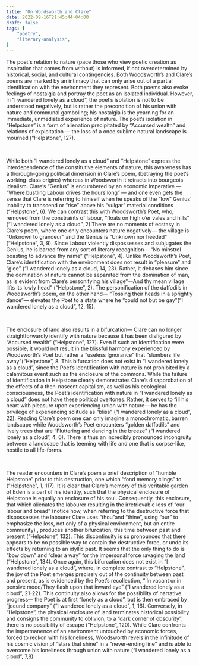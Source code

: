 ```yaml
---
title: "On Wordsworth and Clare"
date: 2022-09-16T21:45:44-04:00
draft: false
tags: [
    "poetry",
    "literary-analysis",
]
---
```


The poet's relation to nature (pace those who view poetic creation as inspiration that comes from without) is informed, if not overdetermined by historical, social, and cultural contingencies. Both Woodsworth’s and Clare’s poems are marked by an intimacy that can only arise out of a partial identification with the environment they represent. Both poems also evoke feelings of nostalgia and portray the poet as an isolated individual. However, in “I wandered lonely as a cloud”, the poet’s isolation is not to be understood negatively, but is rather the precondition of his union with nature and communal gamboling; his nostalgia is the yearning for an immediate, unmediated experience of nature. The poet’s isolation in “Helpstone” is a form of alienation precipitated by “Accursed wealth” and relations of exploitation — the loss of a once sublime natural landscape is mourned (“Helpstone”, 127).

<br>

While both “I wandered lonely as a cloud” and “Helpstone” express the interdependence of the constitutive elements of nature, this awareness has a thorough-going political dimension in Clare’s poem, (betraying the poet’s working-class origins) whereas in Woodsworth it retracts into bourgeois idealism. Clare’s “Genius” is encumbered by an economic imperative — “Where bustling Labour drives the hours long” — and one even gets the sense that Clare is referring to himself when he speaks of the “low” Genius’ inability to transcend or “rise” above his “vulgar” material conditions (“Helpstone”, 6). We can contrast this with Woodsworth’s Poet, who, removed from the constraints of labour, “floats on high o’er vales and hills” (“I wandered lonely as a cloud”, 2).There are no moments of ecstasy in Clare’s poem, where one only encounters nature negatively— the village is “Unknown to grandeur” and the Genius is “Unknown nor heeded” (“Helpstone”, 3, 9). Since Labour violently dispossesses and subjugates the Genius, he is barred from any sort of literary recognition— “No minstrel boasting to advance thy name” (“Helpstone”, 4).  Unlike Woodsworth’s Poet, Clare’s identification with the environment does not result in “pleasure” and “glee” (“I wandered lonely as a cloud, 14, 23). Rather, it debases him since the domination of nature cannot be separated from the domination of man, as is evident from Clare’s personifying his village“—And thy mean village lifts its lowly head” (“Helpstone”, 2). The personification of the daffodils in Woodsworth’s poem, on the other hand— “Tossing their heads in a sprightly dance”—  elevates the Poet to a state where he “could not but be gay”(“I wandered lonely as a cloud”, 12, 15). 

<br>

The enclosure of land also results in a bifurcation— Clare can no longer straightforwardly identify with nature because it has been disfigured by “Accursed wealth” (“Helpstone”, 127). Even if such an identification were possible, it would not result in the blissful harmony experienced by Woodsworth’s Poet but rather a “useless Ignorance” that “slumbers life away”(“Helpstone”, 8. This bifurcation does not exist in “I wandered lonely as a cloud”, since the Poet’s identification with nature is not prohibited by a calamitous event such as the enclosure of the commons. While the failure of identification in Helpstone clearly demonstrates Clare’s disapprobation of the effects of a then-nascent capitalism, as well as his ecological consciousness, the Poet’s identification with nature in “I wandered lonely as a cloud” does not have these political overtones. Rather, it serves to fill his heart with pleasure upon experiencing union with nature— he has the privilege of experiencing solitude as “bliss” (“I wandered lonely as a cloud”, 22). Reading Clare’s poem one can only imagine a monochromatic, barren landscape while Woodsworth’s Poet encounters “golden daffodils” and lively trees that are “Fluttering and dancing in the breeze” (“I wandered lonely as a cloud”, 4, 6). There is thus an incredibly pronounced incongruity between a landscape that is teeming with life and one that is corpse-like, hostile to all life-forms.

<br>

The reader encounters in Clare’s poem a brief description of  “humble Helpstone” prior to this destruction, one which “fond memory clings” to (“Helpstone”, 1, 117).  It is clear that Clare’s memory of this veritable garden of Eden is a part of his identity, such that the physical enclosure of Helpstone is equally an enclosure of his soul. Consequently, this enclosure, that which alienates the labourer resulting in the irretrievable loss of “our labour and bread” (notice how, when referring to the destructive force that dispossesses the labourer Clare uses “thou”and “thine”, using “our” to emphasize the loss, not only of a physical environment, but an entire community) , produces another bifurcation, this time between past and present (“Helpstone”, 132). This discontinuity is so pronounced that there appears to be no possible way to contain the destructive force, or undo its effects by  returning to an idyllic past. It seems that the only thing to do is “bow down” and “clear a way” for the impersonal force ravaging the land (“Helpstone”, 134). Once again, this bifurcation does not exist in “I wandered lonely as a cloud”, where, in complete contrast to “Helpstone”, the joy of the Poet emerges precisely out of the continuity between past and present, as is evidenced by the Poet’s recollection, “ In vacant or in pensive mood/They flash upon that inward eye” (“I wandered lonely as a cloud”, 21-22).  This continuity also allows for the possibility of narrative progress— the Poet is at first “lonely as a cloud”, but is then embraced by “jocund company” (“I wandered lonely as a cloud”, 1, 16). Conversely, in “Helpstone”, the physical enclosure of land terminates historical possibility and consigns the community to oblivion, to a “dark corner of obscurity”; there is no possibility of escape (“Helpstone”, 120). 
While Clare confronts the impermanence of an environment untouched by economic forces, forced to reckon with his loneliness, Woodsworth revels in the infinitude of his cosmic vision of “stars that shine” in a “never-ending line” and is able to overcome his loneliness through union with nature (“I wandered lonely as a cloud”, 7,8).
